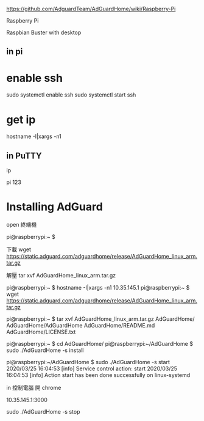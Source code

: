 
https://github.com/AdguardTeam/AdGuardHome/wiki/Raspberry-Pi



Raspberry Pi 

Raspbian Buster with desktop

in pi
-------------
# enable ssh
sudo systemctl enable ssh
sudo systemctl start ssh

# get ip
hostname -I|xargs -n1


in PuTTY 
-------------------
ip

pi
123

Installing AdGuard
========
open 終端機

pi@raspberrypi:~ $

下載
wget https://static.adguard.com/adguardhome/release/AdGuardHome_linux_arm.tar.gz

解壓
tar xvf AdGuardHome_linux_arm.tar.gz



pi@raspberrypi:~ $ hostname -I|xargs -n1
10.35.145.1
pi@raspberrypi:~ $ wget https://static.adguard.com/adguardhome/release/AdGuardHome_linux_arm.tar.gz



pi@raspberrypi:~ $ tar xvf AdGuardHome_linux_arm.tar.gz
AdGuardHome/
AdGuardHome/AdGuardHome
AdGuardHome/README.md
AdGuardHome/LICENSE.txt





pi@raspberrypi:~ $ cd AdGuardHome/
pi@raspberrypi:~/AdGuardHome $ sudo ./AdGuardHome -s install




pi@raspberrypi:~/AdGuardHome $ sudo ./AdGuardHome -s start
2020/03/25 16:04:53 [info] Service control action: start
2020/03/25 16:04:53 [info] Action start has been done successfully on linux-systemd



in 控制電腦
開 chrome

10.35.145.1:3000


sudo ./AdGuardHome -s stop




























